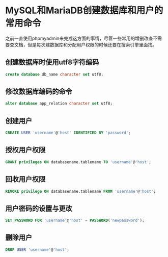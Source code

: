 # MySQL和MariaDB创建数据库和用户的常用命令

之前一直使用phpmyadmin来完成这方面的事情，尽管一些常用的增删改查不需要查文档，但是每次建数据库和分配用户权限的时候还要在搜索引擎里面找。

## 创建数据库时使用utf8字符编码

```sql
create database db_name character set utf8;
```

## 修改数据库编码的命令

```sql
alter database app_relation character set utf8;
```

## 创建用户

```sql
CREATE USER 'username'@'host' IDENTIFIED BY 'password';
```

## 授权用户权限
```sql
GRANT privileges ON databasename.tablename TO 'username'@'host';
```

## 回收用户权限
```sql
REVOKE privilege ON databasename.tablename FROM 'username'@'host';
```

## 用户密码的设置与更改
```sql
SET PASSWORD FOR 'username'@'host' = PASSWORD('newpassword');
```

## 删除用户
```sql
DROP USER 'username'@'host';
```